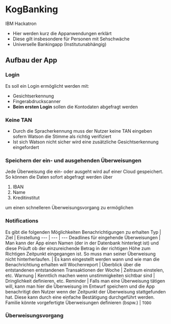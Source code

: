 # KogBanking
IBM Hackatron
 - Hier werden kurz die Appanwendungen erklärt
 - Diese gilt insbesondere für Personen mit Sehschwäche
 - Universelle Bankingapp (Institutunabhängig)

## Aufbau der App

### Login
Es soll ein Login ermöglicht werden mit:
- Gesichtserkennung
- Fingerabdruckscanner
- **Beim ersten Login** sollen die Kontodaten abgefragt werden

### Keine TAN
- Durch die Spracherkennung muss der Nutzer keine TAN eingeben sofern Watson die Stimme
  als richtig verifiziert
- Ist sich Watson nicht sicher wird eine zusätzliche Gesichtserkennung eingefordert

### Speichern der ein- und ausgehenden Überweisungen
Jede Überweisung die ein- oder ausgeht wird auf einer Cloud gespeichert. So können die Daten sofort abgefragt werden über

1. IBAN
2. Name
3. Kreditinstitut

um einen schnelleren Überweisungsvorgang zu ermöglichen
  
 ### Notifications
 Es gibt die folgenden Möglichkeiten Benachrichtigungen zu erhalten
 Typ | Ziel | Einstellung
 --- | --- | ---
 Deadlines für eingehende Überweisungen | Man kann der App einen Namen (der in der Datenbank hinterlegt ist) und diese Prüuft ob der einzureichende Betrag in der richtigen Höhe zum Richtigen Zeitpunkt eingegangen ist. So muss man seiner Überweisung nicht hinterherlaufen. | Es kann eingestellt werden wann und wie man die Benachrichtiung erhalten will
 Wochenreport | Überblick über die entstandenen entstandenen Transaktionen der Woche | Zeitraum einstelen, etc.
 Warnung | Kenntlich machen wenn unstimmigkeiten sichtbar sind | Dringlichkeit definieren, etc.
 Reminder | Falls man eine Überweisung tätigen will, kann man hier die Überweisung im Entwurf speichern und die App benachritigt den Nutzer wenn der Zeitpunkt der Überweisung stattgefunden hat. Diese kann durch eine einfache Bestätigung durchgeführt werden. Familie könnte vorgefertigte Überweisungen definieren (bspw.) | `TODO`
 
### Überweisungsvorgang
